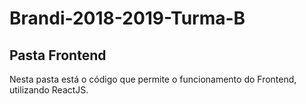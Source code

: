 # Brandi-2018-2019-Turma-B
## Pasta Frontend

Nesta pasta está o código que permite o funcionamento do Frontend, utilizando ReactJS.

